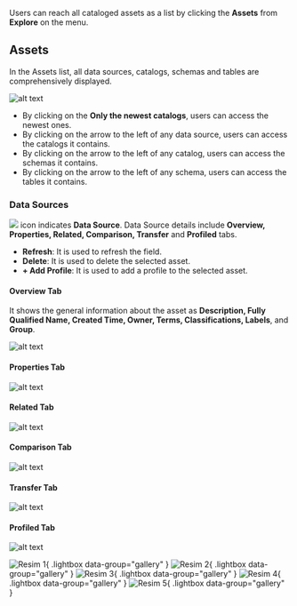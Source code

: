 Users can reach all cataloged assets as a list by clicking the **Assets** from **Explore** on the menu.
## Assets
In the Assets list, all data sources, catalogs, schemas and tables are comprehensively displayed. 

![alt text](images/df-exploreassets.PNG)

* By clicking on the **Only the newest catalogs**, users can access the newest ones. 
* By clicking on the arrow to the left of any data source, users can access the catalogs it contains. 
* By clicking on the arrow to the left of any catalog, users can access the schemas it contains. 
* By clicking on the arrow to the left of any schema, users can access the tables it contains.

### Data Sources

 ![ ](images\df-datasourceicon.PNG)  icon indicates **Data Source**. Data Source details include **Overview, Properties, Related, Comparison, Transfer** and **Profiled** tabs.

* **Refresh**: It is used to refresh the field.
* **Delete**: It is used to delete the selected asset.
* **+ Add Profile**: It is used to add a profile to the selected asset.



#### Overview Tab

 It shows the general information about the asset as **Description, Fully Qualified Name, Created Time, Owner, Terms, Classifications, Labels**, and **Group**. 

 ![alt text](images/df-assetsdatasource.PNG)

#### Properties Tab

 ![alt text](images/df-assetsdatasource1.PNG)

#### Related Tab

 ![alt text](images/df-assetsdatasource2.PNG)

#### Comparison Tab

![alt text](images/df-assetsdatasource3.PNG)

#### Transfer Tab

![alt text](images/df-assetsdatasource4.PNG)

#### Profiled Tab

 ![alt text](images/df-assetsdatasource5.PNG)

![Resim 1](images/df-assetsdatasource1.PNG){ .lightbox data-group="gallery" } 
![Resim 2](images/df-assetsdatasource2.PNG){ .lightbox data-group="gallery" }
![Resim 3](images/df-assetsdatasource3.PNG){ .lightbox data-group="gallery" }
![Resim 4](images/df-assetsdatasource4.PNG){ .lightbox data-group="gallery" }
![Resim 5](images/df-assetsdatasource5.PNG){ .lightbox data-group="gallery" }
